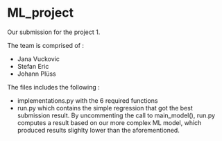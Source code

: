 # ML_project


Our submission for the project 1.

The team is comprised of :
  - Jana Vuckovic
  - Stefan Eric
  - Johann Plüss


The files includes the following :
  - implementations.py with the 6 required functions
  - run.py which contains the simple regression that got the best submission result. By uncommenting the call to main_model(), run.py computes a result based on our more complex ML model, which produced results slighlty lower than the aforementioned.

